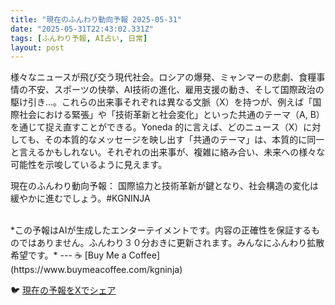```yaml
---
title: "現在のふんわり動向予報 2025-05-31"
date: "2025-05-31T22:43:02.331Z"
tags: [ふんわり予報, AI占い, 日常]
layout: post
---
```



様々なニュースが飛び交う現代社会。ロシアの爆発、ミャンマーの悲劇、食糧事情の不安、スポーツの快挙、AI技術の進化、雇用支援の動き、そして国際政治の駆け引き…。これらの出来事それぞれは異なる文脈（X）を持つが、例えば「国際社会における緊張」や「技術革新と社会変化」といった共通のテーマ（A, B）を通じて捉え直すことができる。Yoneda 的に言えば、どのニュース（X）に対しても、その本質的なメッセージを映し出す「共通のテーマ」は、本質的に同一と言えるかもしれない。それぞれの出来事が、複雑に絡み合い、未来への様々な可能性を示唆しているように見えます。

現在のふんわり動向予報：
国際協力と技術革新が鍵となり、社会構造の変化は緩やかに進むでしょう。#KGNINJA

<br>
*この予報はAIが生成したエンターテイメントです。内容の正確性を保証するものではありません。ふんわり３０分おきに更新されます。みんなにふんわり拡散希望です。*
---
☕️ [Buy Me a Coffee](https://www.buymeacoffee.com/kgninja)

🐦 [現在の予報をXでシェア](https://twitter.com/intent/tweet?text=%E7%8F%BE%E5%9C%A8%E3%81%AE%E3%81%B5%E3%82%93%E3%82%8F%E3%82%8A%E4%BA%88%E5%A0%B1%3A%20%E3%80%8C%E6%A7%98%E3%80%85%E3%81%AA%E3%83%8B%E3%83%A5%E3%83%BC%E3%82%B9%E3%81%8C%E9%A3%9B%E3%81%B3%E4%BA%A4%E3%81%86%E7%8F%BE%E4%BB%A3%E7%A4%BE%E4%BC%9A%E3%80%82%E3%80%8D%23KGNINJA%20%E7%B6%9A%E3%81%8D%E3%81%AF%E3%83%96%E3%83%AD%E3%82%B0%E3%81%A7%EF%BC%81%F0%9F%91%87&url=https%3A%2F%2Fkg-ninja.github.io%2FFunwariyoso%2F)
